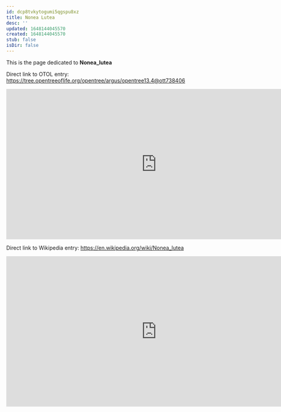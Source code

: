 ```yaml
---
id: dcp8tvkytogumi5qgspu8xz
title: Nonea Lutea
desc: ''
updated: 1648144045570
created: 1648144045570
stub: false
isDir: false
---
```

This is the page dedicated to **Nonea_lutea**


Direct link to OTOL entry: https://tree.opentreeoflife.org/opentree/argus/opentree13.4@ott738406



<html>
    <body>
    <iframe src="https://tree.opentreeoflife.org/opentree/argus/opentree13.4@ott738406"
    width="800" height="400" frameborder="0" allowfullscreen> </iframe>
    </body>
</html>
    


Direct link to Wikipedia entry: https://en.wikipedia.org/wiki/Nonea_lutea



<html>
    <body>
    <iframe src="https://en.wikipedia.org/wiki/Nonea_lutea"
    width="800" height="400" frameborder="0" allowfullscreen> </iframe>
    </body>
</html>
    
